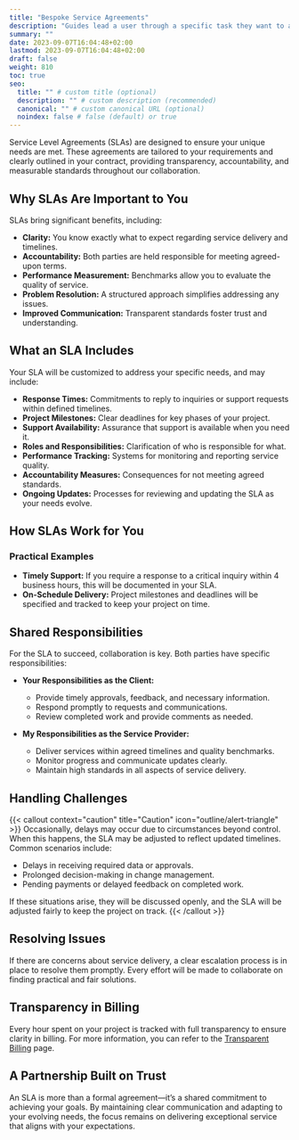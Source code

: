 ```yaml
---
title: "Bespoke Service Agreements"
description: "Guides lead a user through a specific task they want to accomplish, often with a sequence of steps."
summary: ""
date: 2023-09-07T16:04:48+02:00
lastmod: 2023-09-07T16:04:48+02:00
draft: false
weight: 810
toc: true
seo:
  title: "" # custom title (optional)
  description: "" # custom description (recommended)
  canonical: "" # custom canonical URL (optional)
  noindex: false # false (default) or true
---
```


Service Level Agreements (SLAs) are designed to ensure your unique needs are met. These agreements are tailored to your requirements and clearly outlined in your contract, providing transparency, accountability, and measurable standards throughout our collaboration.

## Why SLAs Are Important to You

SLAs bring significant benefits, including:  
- **Clarity:** You know exactly what to expect regarding service delivery and timelines.  
- **Accountability:** Both parties are held responsible for meeting agreed-upon terms.  
- **Performance Measurement:** Benchmarks allow you to evaluate the quality of service.  
- **Problem Resolution:** A structured approach simplifies addressing any issues.  
- **Improved Communication:** Transparent standards foster trust and understanding.  

## What an SLA Includes

Your SLA will be customized to address your specific needs, and may include:  
- **Response Times:** Commitments to reply to inquiries or support requests within defined timelines.  
- **Project Milestones:** Clear deadlines for key phases of your project.  
- **Support Availability:** Assurance that support is available when you need it.  
- **Roles and Responsibilities:** Clarification of who is responsible for what.  
- **Performance Tracking:** Systems for monitoring and reporting service quality.  
- **Accountability Measures:** Consequences for not meeting agreed standards.  
- **Ongoing Updates:** Processes for reviewing and updating the SLA as your needs evolve.  

## How SLAs Work for You

### Practical Examples  

- **Timely Support:** If you require a response to a critical inquiry within 4 business hours, this will be documented in your SLA.  
- **On-Schedule Delivery:** Project milestones and deadlines will be specified and tracked to keep your project on time.  

## Shared Responsibilities

For the SLA to succeed, collaboration is key. Both parties have specific responsibilities:  

- **Your Responsibilities as the Client:**  
  - Provide timely approvals, feedback, and necessary information.  
  - Respond promptly to requests and communications.  
  - Review completed work and provide comments as needed.  

- **My Responsibilities as the Service Provider:**  
  - Deliver services within agreed timelines and quality benchmarks.  
  - Monitor progress and communicate updates clearly.  
  - Maintain high standards in all aspects of service delivery.  

## Handling Challenges  
{{< callout context="caution" title="Caution" icon="outline/alert-triangle" >}}
Occasionally, delays may occur due to circumstances beyond control. When this happens, the SLA may be adjusted to reflect updated timelines. Common scenarios include:  
- Delays in receiving required data or approvals.  
- Prolonged decision-making in change management.  
- Pending payments or delayed feedback on completed work.  

If these situations arise, they will be discussed openly, and the SLA will be adjusted fairly to keep the project on track.
{{< /callout >}}

## Resolving Issues  

If there are concerns about service delivery, a clear escalation process is in place to resolve them promptly. Every effort will be made to collaborate on finding practical and fair solutions.

## Transparency in Billing  

Every hour spent on your project is tracked with full transparency to ensure clarity in billing. For more information, you can refer to the [Transparent Billing](/time-tracking.md) page.

## A Partnership Built on Trust  

An SLA is more than a formal agreement—it’s a shared commitment to achieving your goals. By maintaining clear communication and adapting to your evolving needs, the focus remains on delivering exceptional service that aligns with your expectations.
